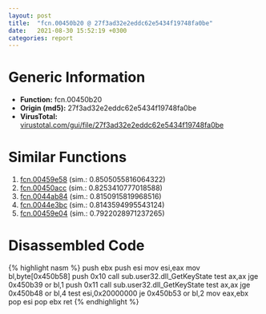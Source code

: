 ```yaml
---
layout: post
title:  "fcn.00450b20 @ 27f3ad32e2eddc62e5434f19748fa0be"
date:   2021-08-30 15:52:19 +0300
categories: report
---
```


# Generic Information
- **Function:** fcn.00450b20
- **Origin (md5):** 27f3ad32e2eddc62e5434f19748fa0be
- **VirusTotal:** [virustotal.com/gui/file/27f3ad32e2eddc62e5434f19748fa0be][virustotal_ref]



# Similar Functions

1. [fcn.00459e58][similar_1_ref] (sim.: 0.8505055816064322)
2. [fcn.00450acc][similar_2_ref] (sim.: 0.8253410777018588)
3. [fcn.0044ab84][similar_3_ref] (sim.: 0.8150915819968516)
4. [fcn.0044e3bc][similar_4_ref] (sim.: 0.8143594995543124)
5. [fcn.00459e04][similar_5_ref] (sim.: 0.7922028971237265)


# Disassembled Code

{% highlight nasm %}
push ebx
push esi
mov esi,eax
mov bl,byte[0x450b58]
push 0x10
call sub.user32.dll_GetKeyState
test ax,ax
jge 0x450b39
or bl,1
push 0x11
call sub.user32.dll_GetKeyState
test ax,ax
jge 0x450b48
or bl,4
test esi,0x20000000
je 0x450b53
or bl,2
mov eax,ebx
pop esi
pop ebx
ret 
{% endhighlight %}


[similar_1_ref]: /report/fcn.00459e58@6635b2bf1f4673ef3a7d242a02608d58
[similar_2_ref]: /report/fcn.00450acc@27f3ad32e2eddc62e5434f19748fa0be
[similar_3_ref]: /report/fcn.0044ab84@8aa4eec8eb0ac35fe10d9e0394d3dbe4
[similar_4_ref]: /report/fcn.0044e3bc@2ba145d6678d721baeb8d825fab7c600
[similar_5_ref]: /report/fcn.00459e04@6635b2bf1f4673ef3a7d242a02608d58
[virustotal_ref]: https://www.virustotal.com/gui/file/27f3ad32e2eddc62e5434f19748fa0be